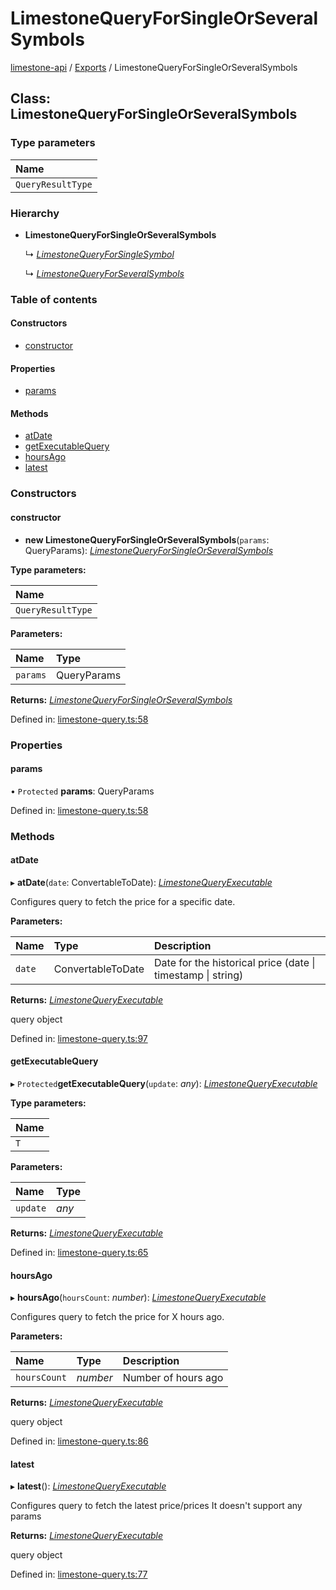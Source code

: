 # LimestoneQueryForSingleOrSeveralSymbols

[limestone-api](https://github.com/limestone-finance/limestone-docs/tree/e56f4e97ffe8229804276eb19e84c082fe4e179e/fluent-interface/README.md) / [Exports](https://github.com/limestone-finance/limestone-docs/tree/e56f4e97ffe8229804276eb19e84c082fe4e179e/fluent-interface/modules.md) / LimestoneQueryForSingleOrSeveralSymbols

## Class: LimestoneQueryForSingleOrSeveralSymbols

### Type parameters

| Name |
| :--- |
| `QueryResultType` |

### Hierarchy

* **LimestoneQueryForSingleOrSeveralSymbols**

  ↳ [_LimestoneQueryForSingleSymbol_](limestonequeryforsinglesymbol.md)

  ↳ [_LimestoneQueryForSeveralSymbols_](limestonequeryforseveralsymbols.md)

### Table of contents

#### Constructors

* [constructor](limestonequeryforsingleorseveralsymbols.md#constructor)

#### Properties

* [params](limestonequeryforsingleorseveralsymbols.md#params)

#### Methods

* [atDate](limestonequeryforsingleorseveralsymbols.md#atdate)
* [getExecutableQuery](limestonequeryforsingleorseveralsymbols.md#getexecutablequery)
* [hoursAgo](limestonequeryforsingleorseveralsymbols.md#hoursago)
* [latest](limestonequeryforsingleorseveralsymbols.md#latest)

### Constructors

#### constructor

+ **new LimestoneQueryForSingleOrSeveralSymbols**\(`params`: QueryParams\): [_LimestoneQueryForSingleOrSeveralSymbols_](limestonequeryforsingleorseveralsymbols.md)

**Type parameters:**

| Name |
| :--- |
| `QueryResultType` |

**Parameters:**

| Name | Type |
| :--- | :--- |
| `params` | QueryParams |

**Returns:** [_LimestoneQueryForSingleOrSeveralSymbols_](limestonequeryforsingleorseveralsymbols.md)

Defined in: [limestone-query.ts:58](https://github.com/limestone-finance/limestone-api/blob/3d4422c/src/limestone-query.ts#L58)

### Properties

#### params

• `Protected` **params**: QueryParams

Defined in: [limestone-query.ts:58](https://github.com/limestone-finance/limestone-api/blob/3d4422c/src/limestone-query.ts#L58)

### Methods

#### atDate

▸ **atDate**\(`date`: ConvertableToDate\): [_LimestoneQueryExecutable_](limestonequeryexecutable.md)

Configures query to fetch the price for a specific date.

**Parameters:**

| Name | Type | Description |
| :--- | :--- | :--- |
| `date` | ConvertableToDate | Date for the historical price \(date \| timestamp \| string\) |

**Returns:** [_LimestoneQueryExecutable_](limestonequeryexecutable.md)

query object

Defined in: [limestone-query.ts:97](https://github.com/limestone-finance/limestone-api/blob/3d4422c/src/limestone-query.ts#L97)

#### getExecutableQuery

▸ `Protected`**getExecutableQuery**\(`update`: _any_\): [_LimestoneQueryExecutable_](limestonequeryexecutable.md)

**Type parameters:**

| Name |
| :--- |
| `T` |

**Parameters:**

| Name | Type |
| :--- | :--- |
| `update` | _any_ |

**Returns:** [_LimestoneQueryExecutable_](limestonequeryexecutable.md)

Defined in: [limestone-query.ts:65](https://github.com/limestone-finance/limestone-api/blob/3d4422c/src/limestone-query.ts#L65)

#### hoursAgo

▸ **hoursAgo**\(`hoursCount`: _number_\): [_LimestoneQueryExecutable_](limestonequeryexecutable.md)

Configures query to fetch the price for X hours ago.

**Parameters:**

| Name | Type | Description |
| :--- | :--- | :--- |
| `hoursCount` | _number_ | Number of hours ago |

**Returns:** [_LimestoneQueryExecutable_](limestonequeryexecutable.md)

query object

Defined in: [limestone-query.ts:86](https://github.com/limestone-finance/limestone-api/blob/3d4422c/src/limestone-query.ts#L86)

#### latest

▸ **latest**\(\): [_LimestoneQueryExecutable_](limestonequeryexecutable.md)

Configures query to fetch the latest price/prices It doesn't support any params

**Returns:** [_LimestoneQueryExecutable_](limestonequeryexecutable.md)

query object

Defined in: [limestone-query.ts:77](https://github.com/limestone-finance/limestone-api/blob/3d4422c/src/limestone-query.ts#L77)

